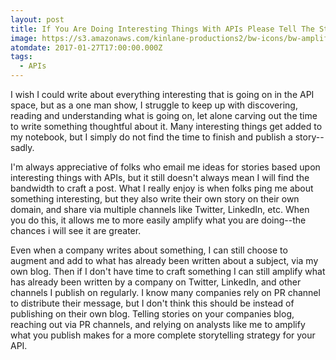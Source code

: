 ```yaml
---
layout: post
title: If You Are Doing Interesting Things With APIs Please Tell The Story
image: https://s3.amazonaws.com/kinlane-productions2/bw-icons/bw-amplify-audio.png
atomdate: 2017-01-27T17:00:00.000Z
tags:
  - APIs
---
```

I wish I could write about everything interesting that is going on in the API space, but as a one man show, I struggle to keep up with discovering, reading and understanding what is going on, let alone carving out the time to write something thoughtful about it. Many interesting things get added to my notebook, but I simply do not find the time to finish and publish a story--sadly.

I'm always appreciative of folks who email me ideas for stories based upon interesting things with APIs, but it still doesn't always mean I will find the bandwidth to craft a post. What I really enjoy is when folks ping me about something interesting, but they also write their own story on their own domain, and share via multiple channels like Twitter, LinkedIn, etc. When you do this, it allows me to more easily amplify what you are doing--the chances i will see it are greater.

Even when a company writes about something, I can still choose to augment and add to what has already been written about a subject, via my own blog. Then if I don't have time to craft something I can still amplify what has already been written by a company on Twitter, LinkedIn, and other channels I publish on regularly. I know many companies rely on PR channel to distribute their message, but I don't think this should be instead of publishing on their own blog. Telling stories on your companies blog, reaching out via PR channels, and relying on analysts like me to amplify what you publish makes for a more complete storytelling strategy for your API.